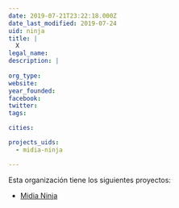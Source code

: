 ```yaml
---
date: 2019-07-21T23:22:18.000Z
date_last_modified: 2019-07-24
uid: ninja
title: |
  X
legal_name: 
description: |
  
org_type: 
website: 
year_founded: 
facebook: 
twitter: 
tags:

cities: 

projects_uids:
  - midia-ninja

---
```


Esta organización tiene los siguientes proyectos:

- [Midia Ninja](/proyectos/midia-ninja)
